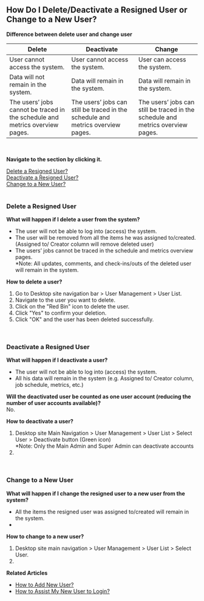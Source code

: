## How Do I Delete/Deactivate a Resigned User or Change to a New User?

**Difference between delete user and change user**

|   Delete   |   Deactivate   |   Change   |
|------------|----------------|------------|
| User cannot access the system. | User cannot access the system. | User can access the system. |
| Data will not remain in the system. | Data will remain in the system. | Data will remain in the system. |
| The users’ jobs cannot be traced in the schedule and metrics overview pages. | The users’ jobs can still be traced in the schedule and metrics overview pages. | The users’ jobs can still be traced in the schedule and metrics overview pages. |

<br>

**Navigate to the section by clicking it.**<br>

[Delete a Resigned User?](#section1)<br>
[Deactivate a Resigned User?](#section2)<br>
[Change to a New User?](#section3)
<br><br>

<a id="section1"></a>
### Delete a Resigned User
**What will happen if I delete a user from the system?**<br>
- The user will not be able to log into (access) the system.<br>
- The user will be removed from all the items he was assigned to/created. (Assigned to/ Creator column will remove deleted user)<br>
- The users’ jobs cannot be traced in the schedule and metrics overview pages.<br>
*Note: All updates, comments, and check-ins/outs of the deleted user will remain in the system.<br>

**How to delete a user?**<br>
1. Go to Desktop site navigation bar > User Management > User List.<br>
2. Navigate to the user you want to delete.<br>
3. Click on the "Red Bin" icon to delete the user.<br>
4. Click "Yes" to confirm your deletion.<br>
5. Click "OK" and the user has been deleted successfully.<br>

<br>

<a id="section2"></a>
### Deactivate a Resigned User
**What will happen if I deactivate a user?**<br>
- The user will not be able to log into (access) the system.<br>
- All his data will remain in the system (e.g. Assigned to/ Creator column, job schedule, metrics, etc.)<br>

**Will the deactivated user be counted as one user account (reducing the number of user accounts available)?**<br>
No.<br>

**How to deactivate a user?**<br>
1. Desktop site Main Navigation > User Management > User List > Select User > Deactivate button (Green icon)<br>
   *Note: Only the Main Admin and Super Admin can deactivate accounts<br>
2. 

<br>

<a id="section3"></a>
### Change to a New User
**What will happen if I change the resigned user to a new user from the system?**<br>
- All the items the resigned user was assigned to/created will remain in the system.<br>
- 


**How to change to a new user?**<br>
1. Desktop site main navigation > User Management > User List > Select User.<br>
2. 


**Related Articles**<br>
- [How to Add New User?](Add_New_User.md)
- [How to Assist My New User to Login?](New_User_Login.md)
